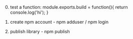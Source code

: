 0. test a function:
module.exports.build = function(){
    return console.log('hi');
}

1. create npm account - npm adduser / npm login
2. publish library - npm publish

